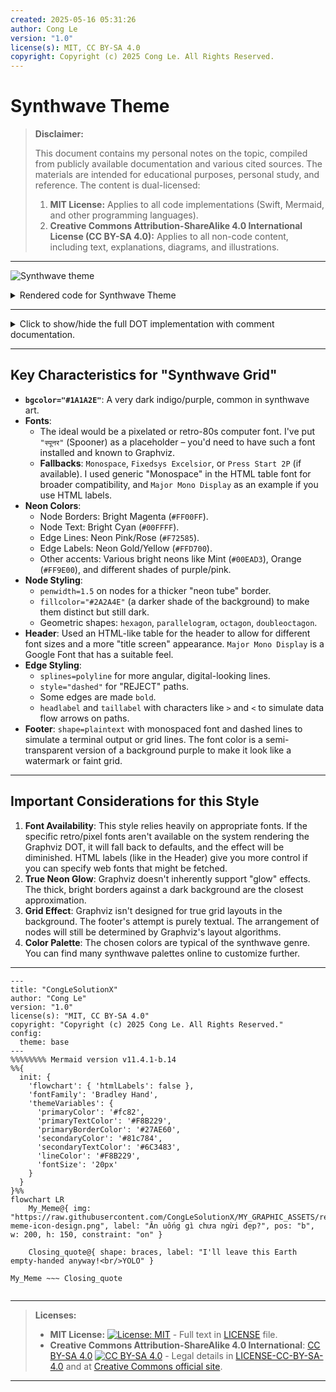 ```yaml
---
created: 2025-05-16 05:31:26
author: Cong Le
version: "1.0"
license(s): MIT, CC BY-SA 4.0
copyright: Copyright (c) 2025 Cong Le. All Rights Reserved.
---
```




# Synthwave Theme
> **Disclaimer:**
>
> This document contains my personal notes on the topic,
> compiled from publicly available documentation and various cited sources.
> The materials are intended for educational purposes, personal study, and reference.
> The content is dual-licensed:
> 1. **MIT License:** Applies to all code implementations (Swift, Mermaid, and other programming languages).
> 2. **Creative Commons Attribution-ShareAlike 4.0 International License (CC BY-SA 4.0):** Applies to all non-code content, including text, explanations, diagrams, and illustrations.
---


![Synthwave theme](https://g.gravizo.com/source/svg/synthwave_theme?https%3A%2F%2Fraw.githubusercontent.com%2FCongLeSolutionX%2FThe-Language-Atlas%2Frefs%2Fheads%2Fmain%2Fregions%2FDOT_language%2Fstyle_templates%2FSynthwave_Theme.md)

<details>

<summary>Rendered code for Synthwave Theme</summary>

synthwave_theme

digraph synthwave_grid_theme {
    graph [
        rankdir=TB,
        fontname="Monaco",
        fontsize=10,
        bgcolor="#1A1A2E",
        nodesep=0.7,
        ranksep=0.9,
        splines=polyline
    ];
    node [
        fontname="Monaco",
        fontsize=10,
        style="filled,rounded",
        margin="0.2,0.12",
        color="#FF00FF", 
        fillcolor="#2A2A4E",
        fontcolor="#00FFFF",
        penwidth=1.5
    ];
    edge [
        fontname="Monaco",
        fontsize=9,
        color="#F72585",
        fontcolor="#FFD700",
        arrowhead=normal,
        arrowsize=0.8,
        penwidth=1.2
    ];
    HEADER_TITLE [
        shape="rect",
        label=<
            <TABLE BORDER="0" CELLBORDER="0" CELLSPACING="5" BGCOLOR="transparent">
            <TR><TD ALIGN="CENTER"><FONT POINT-SIZE="18" COLOR="#FF00FF" FACE="Major Mono Display">SYNTHWAVE PROCESSOR</FONT></TD></TR>
            <TR><TD ALIGN="CENTER"><FONT POINT-SIZE="10" COLOR="#00FFFF" FACE="Monospace">SYSTEM FLOW
            </TABLE>
        >,
        style="filled",
        fillcolor="transparent",
        color="transparent",
        fontcolor="#00FFFF"
    ];
    subgraph cluster_grid_main {
        style="invis";
        label="";

        START_NODE [
            shape=hexagon,
            label="[ START ]",
            fillcolor="#3A0CA3",
            color="#FF00FF",
            fontcolor="#FFFFFF",
            style="filled,bold"
        ];
        Decision_Gate_A [ label="SCAN FOO\nACCESS?", shape=parallelogram, color="#F72585", fillcolor="#1E1E3E", fontcolor="#00EAD3"];
        Decision_Gate_B [ label="ANALYZE FOO1\nACTIVE?", shape=parallelogram, color="#F72585", fillcolor="#1E1E3E", fontcolor="#00EAD3" ];
        Decision_Gate_C [ label="VERIFY FOO2\nINTEGRITY?", shape=parallelogram, color="#F72585", fillcolor="#1E1E3E", fontcolor="#00EAD3" ];
        Decision_Gate_D [ label="CONFIRM FOO3\nPROTOCOL?", shape=parallelogram, color="#F72585", fillcolor="#1E1E3E", fontcolor="#00EAD3" ];

        ERROR_HALT_A [ label="<FAIL>\nINVALID FOO", shape=octagon, style="filled,dashed", color="#FF3EA5", fillcolor="#4A001F", fontcolor="#FF9E00"];
        ERROR_HALT_B [ label="<FAIL>\nFOO1 OFFLINE", shape=octagon, style="filled,dashed", color="#FF3EA5", fillcolor="#4A001F", fontcolor="#FF9E00" ];
        ERROR_HALT_C [ label="<FAIL>\nFOO2 CORRUPT", shape=octagon, style="filled,dashed", color="#FF3EA5", fillcolor="#4A001F", fontcolor="#FF9E00" ];
        ERROR_HALT_D [ label="<FAIL>\nFOO3 REJECTED", shape=octagon, style="filled,dashed", color="#FF3EA5", fillcolor="#4A001F", fontcolor="#FF9E00" ];

        SUCCESS_TRANSMIT [
            label="[ END TRANSMISSION ]\nGRID SYNC OK",
            shape=doubleoctagon,
            fillcolor="#00EAD3",
            color="#00FFFF",
            fontcolor="#1A1A2E",
            style="filled,bold"
        ];
        
        MAIN_GRID_EXIT [shape=point, style=invis];
    }
    subgraph cluster_footer_synth {
        style="invis"; label=""; rank="sink";

        FOOTER_GRIDLINES [
            shape=plaintext,
            fontname="Monospace",
            fontsize=6,
            fontcolor="#4CA850",
            label="- - - - - - - - - - - - - - - - - -- - - - - -\nSYSTEM ONLINE // TERMINAL ACTIVE\n- - - - - - - - - - - - -  - - - - - - - - - -\nDESIGNATION: IO_AGENT_X // SECTOR: ALPHA-7 // \nBUILD: 88.03.21\nLICENSE: R E T R O W A R E (MIT/CC-BY-SA)"
        ];
    }
    HEADER_TITLE -> START_NODE [style=invis, weight=100, minlen=1.5];

    START_NODE -> Decision_Gate_A [style="bold", color="#B5179E", headlabel=">", labelfontcolor="#B5179E", labelfontsize=12];

    Decision_Gate_A -> ERROR_HALT_A [label="REJECT", style="dashed", color="#FF3EA5", fontcolor="#FF60C3"];
    Decision_Gate_A -> Decision_Gate_B [label="ACCEPT", color="#7209B7", fontcolor="#9D4EDD"];

    Decision_Gate_B -> ERROR_HALT_B [label="REJECT", style="dashed", color="#FF3EA5", fontcolor="#FF60C3"];
    Decision_Gate_B -> Decision_Gate_C [label="ACCEPT", color="#7209B7", fontcolor="#9D4EDD"];

    Decision_Gate_C -> ERROR_HALT_C [label="REJECT", style="dashed", color="#FF3EA5", fontcolor="#FF60C3"];
    Decision_Gate_C -> Decision_Gate_D [label="ACCEPT", color="#7209B7", fontcolor="#9D4EDD"];

    Decision_Gate_D -> ERROR_HALT_D [label="REJECT", style="dashed", color="#FF3EA5", fontcolor="#FF60C3"];
    Decision_Gate_D -> SUCCESS_TRANSMIT [label="ACCEPT", color="#560BAD", fontcolor="#C77DFF", style="bold", taillabel="<", labelangle=-25, labeldistance=1.5];

    ERROR_HALT_A -> MAIN_GRID_EXIT [style=invis];
    ERROR_HALT_B -> MAIN_GRID_EXIT [style=invis];
    ERROR_HALT_C -> MAIN_GRID_EXIT [style=invis];
    ERROR_HALT_D -> MAIN_GRID_EXIT [style=invis];
    SUCCESS_TRANSMIT -> MAIN_GRID_EXIT [style=invis];
    
    MAIN_GRID_EXIT -> FOOTER_GRIDLINES [style=invis, weight=70, minlen=2];
}
synthwave_theme

</details>

---

<details>
<summary>Click to show/hide the full DOT implementation with comment documentation.</summary>


```dot
/*
 * title: Synthwave Theme
 * author: Cong Le
 * version: 1.0
 * license(s): MIT, CC BY-SA 4.0
 * copyright: Copyright (c) 2025 Cong Le. All Rights Reserved.
 * 
 */
digraph synthwave_grid_theme {
    // Global graph attributes for a Synthwave feel
    graph [
        rankdir=TB,
        fontname="Monaco", // A font that has a retro or pixelated feel if available. "Fixedsys Excelsior", "Press Start 2P", or a generic "Monospace" as fallback
        fontsize=10,
        bgcolor="#1A1A2E", // Deep Indigo/Purple background
        nodesep=0.7,
        ranksep=0.9,
        splines=polyline // Straighter lines, can feel more "digital"
    ];

    // Default node attributes
    node [
        fontname="Monaco", // Or "Monospace"
        fontsize=10,
        style="filled,rounded",
        margin="0.2,0.12",
        color="#FF00FF", // Bright Magenta outline (classic Synthwave neon)
        fillcolor="#2A2A4E", // Darker shade of background for node fill
        fontcolor="#00FFFF", // Bright Cyan text (another classic neon)
        penwidth=1.5 // Thicker neon "glow" for borders
    ];

    // Default edge attributes
    edge [
        fontname="Monaco", // Or "Monospace"
        fontsize=9,
        color="#F72585", // Neon Pink/Rose for edges
        fontcolor="#FFD700", // Neon Gold/Yellow for edge labels
        arrowhead=normal, // or "tee" for a more blocky arrow
        arrowsize=0.8,
        penwidth=1.2 // Slightly thinner than node borders but still "neon"
    ];

    // === HEADER - Like a retro game title ===
    HEADER_TITLE [
        shape="rect", // box
        label=<
            <TABLE BORDER="0" CELLBORDER="0" CELLSPACING="5" BGCOLOR="transparent">
            <TR><TD ALIGN="CENTER"><FONT POINT-SIZE="18" COLOR="#FF00FF" FACE="Major Mono Display">SYNTHWAVE PROCESSOR</FONT></TD></TR>
            <TR><TD ALIGN="CENTER"><FONT POINT-SIZE="10" COLOR="#00FFFF" FACE="Monospace">SYSTEM FLOW // GRID V1.0</FONT></TD></TR>
            </TABLE>
        >,
        style="filled",
        fillcolor="transparent", // No fill, let the text be the focus
        color="transparent", // No border for the table holder
        fontcolor="#00FFFF"
    ];

    // === MAIN GRID NODES ===
    // Using a subgraph to try and simulate a "grid" effect if possible, though Graphviz doesn't have explicit grids
    subgraph cluster_grid_main {
        style="invis"; // No visible border for the cluster itself
        label="";

        START_NODE [
            shape=hexagon, // Geometric shape
            label="[ START ]",
            fillcolor="#3A0CA3", // Dark Violet
            color="#FF00FF", // Magenta
            fontcolor="#FFFFFF", // White for high contrast
            style="filled,bold"
        ];

        // Decision Nodes - like control panels
        Decision_Gate_A [ label="SCAN FOO\nACCESS?", shape=parallelogram, color="#F72585" /* Pink */, fillcolor="#1E1E3E", fontcolor="#00EAD3" /* Neon Mint */];
        Decision_Gate_B [ label="ANALYZE FOO1\nACTIVE?", shape=parallelogram, color="#F72585", fillcolor="#1E1E3E", fontcolor="#00EAD3" ];
        Decision_Gate_C [ label="VERIFY FOO2\nINTEGRITY?", shape=parallelogram, color="#F72585", fillcolor="#1E1E3E", fontcolor="#00EAD3" ];
        Decision_Gate_D [ label="CONFIRM FOO3\nPROTOCOL?", shape=parallelogram, color="#F72585", fillcolor="#1E1E3E", fontcolor="#00EAD3" ];

        // Error/Termination Nodes - like system alerts
        ERROR_HALT_A [ label="<FAIL>\nINVALID FOO", shape=octagon, style="filled,dashed", color="#FF3EA5", fillcolor="#4A001F", fontcolor="#FF9E00" /* Neon Orange */];
        ERROR_HALT_B [ label="<FAIL>\nFOO1 OFFLINE", shape=octagon, style="filled,dashed", color="#FF3EA5", fillcolor="#4A001F", fontcolor="#FF9E00" ];
        ERROR_HALT_C [ label="<FAIL>\nFOO2 CORRUPT", shape=octagon, style="filled,dashed", color="#FF3EA5", fillcolor="#4A001F", fontcolor="#FF9E00" ];
        ERROR_HALT_D [ label="<FAIL>\nFOO3 REJECTED", shape=octagon, style="filled,dashed", color="#FF3EA5", fillcolor="#4A001F", fontcolor="#FF9E00" ];

        SUCCESS_TRANSMIT [
            label="[ END TRANSMISSION ]\nGRID SYNC OK",
            shape=doubleoctagon, // Another geometric, distinct shape
            fillcolor="#00EAD3", // Neon Mint/Teal
            color="#00FFFF", // Cyan border
            fontcolor="#1A1A2E", // Dark background color for text on light fill
            style="filled,bold"
        ];
        
        MAIN_GRID_EXIT [shape=point, style=invis];
    }


    // === FOOTER - System Info / Watermark ===
    subgraph cluster_footer_synth {
        style="invis"; label=""; rank="sink";

        FOOTER_GRIDLINES [ // Attempt to mimic grid lines with plaintext
            shape=plaintext,
            fontname="Monospace",
            fontsize=6,
            fontcolor="#4CA850", // Faded Purple (background color with alpha)
            // label="This is the footer"
            label="- - - - - - - - - - - - - - - - - -- - - - - -\nSYSTEM ONLINE // TERMINAL ACTIVE\n- - - - - - - - - - - - -  - - - - - - - - - -\nDESIGNATION: IO_AGENT_X // SECTOR: ALPHA-7 // \nBUILD: 88.03.21\nLICENSE: R E T R O W A R E (MIT/CC-BY-SA)"
        ];
    }

    // === FLOW CONNECTIONS ===
    HEADER_TITLE -> START_NODE [style=invis, weight=100, minlen=1.5];

    START_NODE -> Decision_Gate_A [style="bold", color="#B5179E" /* Lighter Purple */, headlabel=">", labelfontcolor="#B5179E", labelfontsize=12];

    Decision_Gate_A -> ERROR_HALT_A [label="REJECT", style="dashed", color="#FF3EA5", fontcolor="#FF60C3"];
    Decision_Gate_A -> Decision_Gate_B [label="ACCEPT", color="#7209B7", fontcolor="#9D4EDD"];

    Decision_Gate_B -> ERROR_HALT_B [label="REJECT", style="dashed", color="#FF3EA5", fontcolor="#FF60C3"];
    Decision_Gate_B -> Decision_Gate_C [label="ACCEPT", color="#7209B7", fontcolor="#9D4EDD"];

    Decision_Gate_C -> ERROR_HALT_C [label="REJECT", style="dashed", color="#FF3EA5", fontcolor="#FF60C3"];
    Decision_Gate_C -> Decision_Gate_D [label="ACCEPT", color="#7209B7", fontcolor="#9D4EDD"];

    Decision_Gate_D -> ERROR_HALT_D [label="REJECT", style="dashed", color="#FF3EA5", fontcolor="#FF60C3"];
    Decision_Gate_D -> SUCCESS_TRANSMIT [label="ACCEPT", color="#560BAD", fontcolor="#C77DFF", style="bold", taillabel="<", labelangle=-25, labeldistance=1.5];

    // Invisible links to footer
    ERROR_HALT_A -> MAIN_GRID_EXIT [style=invis];
    ERROR_HALT_B -> MAIN_GRID_EXIT [style=invis];
    ERROR_HALT_C -> MAIN_GRID_EXIT [style=invis];
    ERROR_HALT_D -> MAIN_GRID_EXIT [style=invis];
    SUCCESS_TRANSMIT -> MAIN_GRID_EXIT [style=invis];
    
    MAIN_GRID_EXIT -> FOOTER_GRIDLINES [style=invis, weight=70, minlen=2];
}
```

</details>

---


## Key Characteristics for "Synthwave Grid"

*   **`bgcolor="#1A1A2E"`**: A very dark indigo/purple, common in synthwave art.
*   **Fonts**:
    *   The ideal would be a pixelated or retro-80s computer font. I've put `"स्पूनर"` (Spooner) as a placeholder – you'd need to have such a font installed and known to Graphviz.
    *   **Fallbacks**: `Monospace`, `Fixedsys Excelsior`, or `Press Start 2P` (if available). I used generic "Monospace" in the HTML table font for broader compatibility, and `Major Mono Display` as an example if you use HTML labels.
*   **Neon Colors**:
    *   Node Borders: Bright Magenta (`#FF00FF`).
    *   Node Text: Bright Cyan (`#00FFFF`).
    *   Edge Lines: Neon Pink/Rose (`#F72585`).
    *   Edge Labels: Neon Gold/Yellow (`#FFD700`).
    *   Other accents: Various bright neons like Mint (`#00EAD3`), Orange (`#FF9E00`), and different shades of purple/pink.
*   **Node Styling**:
    *   `penwidth=1.5` on nodes for a thicker "neon tube" border.
    *   `fillcolor="#2A2A4E"` (a darker shade of the background) to make them distinct but still dark.
    *   Geometric shapes: `hexagon`, `parallelogram`, `octagon`, `doubleoctagon`.
*   **Header**: Used an HTML-like table for the header to allow for different font sizes and a more "title screen" appearance. `Major Mono Display` is a Google Font that has a suitable feel.
*   **Edge Styling**:
    *   `splines=polyline` for more angular, digital-looking lines.
    *   `style="dashed"` for "REJECT" paths.
    *   Some edges are made `bold`.
    *   `headlabel` and `taillabel` with characters like `>` and `<` to simulate data flow arrows on paths.
*   **Footer**: `shape=plaintext` with monospaced font and dashed lines to simulate a terminal output or grid lines. The font color is a semi-transparent version of a background purple to make it look like a watermark or faint grid.

----

## Important Considerations for this Style

1.  **Font Availability**: This style relies heavily on appropriate fonts. If the specific retro/pixel fonts aren't available on the system rendering the Graphviz DOT, it will fall back to defaults, and the effect will be diminished. HTML labels (like in the Header) give you more control if you can specify web fonts that might be fetched.
2.  **True Neon Glow**: Graphviz doesn't inherently support "glow" effects. The thick, bright borders against a dark background are the closest approximation.
3.  **Grid Effect**: Graphviz isn't designed for true grid layouts in the background. The footer's attempt is purely textual. The arrangement of nodes will still be determined by Graphviz's layout algorithms.
4.  **Color Palette**: The chosen colors are typical of the synthwave genre. You can find many synthwave palettes online to customize further.



---

<!-- 
```mermaid
%% Current Mermaid version
info
```  -->


```mermaid
---
title: "CongLeSolutionX"
author: "Cong Le"
version: "1.0"
license(s): "MIT, CC BY-SA 4.0"
copyright: "Copyright (c) 2025 Cong Le. All Rights Reserved."
config:
  theme: base
---
%%%%%%%% Mermaid version v11.4.1-b.14
%%{
  init: {
    'flowchart': { 'htmlLabels': false },
    'fontFamily': 'Bradley Hand',
    'themeVariables': {
      'primaryColor': '#fc82',
      'primaryTextColor': '#F8B229',
      'primaryBorderColor': '#27AE60',
      'secondaryColor': '#81c784',
      'secondaryTextColor': '#6C3483',
      'lineColor': '#F8B229',
      'fontSize': '20px'
    }
  }
}%%
flowchart LR
    My_Meme@{ img: "https://raw.githubusercontent.com/CongLeSolutionX/MY_GRAPHIC_ASSETS/refs/heads/Designing_graphic_syntax/MY_MEME/My-meme-icon-design.png", label: "Ăn uống gì chưa ngừi đẹp?", pos: "b", w: 200, h: 150, constraint: "on" }

    Closing_quote@{ shape: braces, label: "I'll leave this Earth empty-handed anyway!<br/>YOLO" }

My_Meme ~~~ Closing_quote


```

---
>**Licenses:**
>
>- **MIT License:**  [![License: MIT](https://img.shields.io/badge/License-MIT-yellow.svg)](LICENSE) - Full text in [LICENSE](LICENSE) file.
>- **Creative Commons Attribution-ShareAlike 4.0 International**: [CC BY-SA 4.0](https://creativecommons.org/licenses/by-sa/4.0/) [![CC BY-SA 4.0](https://licensebuttons.net/l/by-sa/4.0/88x31.png)](https://creativecommons.org/licenses/by-sa/4.0/) - Legal details in [LICENSE-CC-BY-SA-4.0](LICENSE-CC-BY-SA-4.0) and at [Creative Commons official site](https://creativecommons.org/licenses/by-sa/4.0/).
>
---